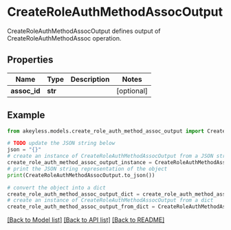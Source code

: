 # CreateRoleAuthMethodAssocOutput

CreateRoleAuthMethodAssocOutput defines output of CreateRoleAuthMethodAssoc operation.

## Properties

Name | Type | Description | Notes
------------ | ------------- | ------------- | -------------
**assoc_id** | **str** |  | [optional] 

## Example

```python
from akeyless.models.create_role_auth_method_assoc_output import CreateRoleAuthMethodAssocOutput

# TODO update the JSON string below
json = "{}"
# create an instance of CreateRoleAuthMethodAssocOutput from a JSON string
create_role_auth_method_assoc_output_instance = CreateRoleAuthMethodAssocOutput.from_json(json)
# print the JSON string representation of the object
print(CreateRoleAuthMethodAssocOutput.to_json())

# convert the object into a dict
create_role_auth_method_assoc_output_dict = create_role_auth_method_assoc_output_instance.to_dict()
# create an instance of CreateRoleAuthMethodAssocOutput from a dict
create_role_auth_method_assoc_output_from_dict = CreateRoleAuthMethodAssocOutput.from_dict(create_role_auth_method_assoc_output_dict)
```
[[Back to Model list]](../README.md#documentation-for-models) [[Back to API list]](../README.md#documentation-for-api-endpoints) [[Back to README]](../README.md)


